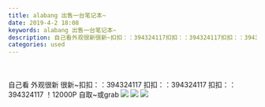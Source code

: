 ```yaml
---
title: alabang 出售一台笔记本~
date: 2019-4-2 18:08
keywords: alabang 出售一台笔记本~
description: 自己看外观很新很新~扣扣：：394324117扣扣：：394324117扣扣：：394324117！12000P自取~或grab
categories: used
---
```

<td class="t_f" id="postmessage_3377320">

<br/>
<br/>
自己看 外观很新 很新~扣扣：：394324117 扣扣：：394324117 扣扣：：394324117 ！12000P 自取~或grab

<img aid="1129068" data-cf-modified-835451e36a363159513fdcd8-="" file="data/attachment/forum/201904/02/180705re9d1e1dzrd9g9t4.jpg.thumb.jpg" id="aimg_1129068" inpost="1" onclick="" onmouseover="" src="http://www.flw.ph/data/attachment/forum/201904/02/180705re9d1e1dzrd9g9t4.jpg" style="cursor:pointer" zoomfile="data/attachment/forum/201904/02/180705re9d1e1dzrd9g9t4.jpg"/>



<img aid="1129067" data-cf-modified-835451e36a363159513fdcd8-="" file="data/attachment/forum/201904/02/180704p6011z6a09010066.jpg.thumb.jpg" id="aimg_1129067" inpost="1" onclick="" onmouseover="" src="http://www.flw.ph/data/attachment/forum/201904/02/180704p6011z6a09010066.jpg" style="cursor:pointer" zoomfile="data/attachment/forum/201904/02/180704p6011z6a09010066.jpg"/>



<img aid="1129066" data-cf-modified-835451e36a363159513fdcd8-="" file="data/attachment/forum/201904/02/180703sxvhh8qcoc5scwcs.jpg.thumb.jpg" id="aimg_1129066" inpost="1" onclick="" onmouseover="" src="http://www.flw.ph/data/attachment/forum/201904/02/180703sxvhh8qcoc5scwcs.jpg" style="cursor:pointer" zoomfile="data/attachment/forum/201904/02/180703sxvhh8qcoc5scwcs.jpg"/>


</td>
